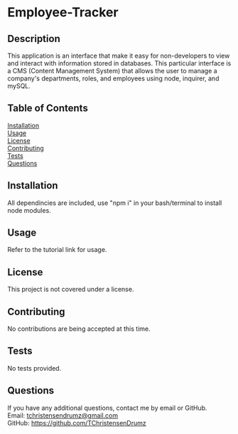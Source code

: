 # Employee-Tracker

## Description
This application is an interface that make it easy for non-developers to view and interact with information stored in databases. This particular interface is a CMS (Content Management System) that allows the user to manage a company's departments, roles, and employees using node, inquirer, and mySQL.
## Table of Contents
[Installation](#Installation)
<br>
[Usage](#Usage)
<br>
[License](#License)
<br>
[Contributing](#Contributing)
<br>
[Tests](#Tests)
<br>
[Questions](#Questions)

## Installation
All dependincies are included, use "npm i" in your bash/terminal to install node modules.

## Usage
Refer to the tutorial link for usage.

## License
This project is not covered under a license.

## Contributing
No contributions are being accepted at this time.

## Tests
No tests provided.

## Questions
If you have any additional questions, contact me by email or GitHub.
<br>
Email: tchristensendrumz@gmail.com
<br>
GitHub: https://github.com/TChristensenDrumz
